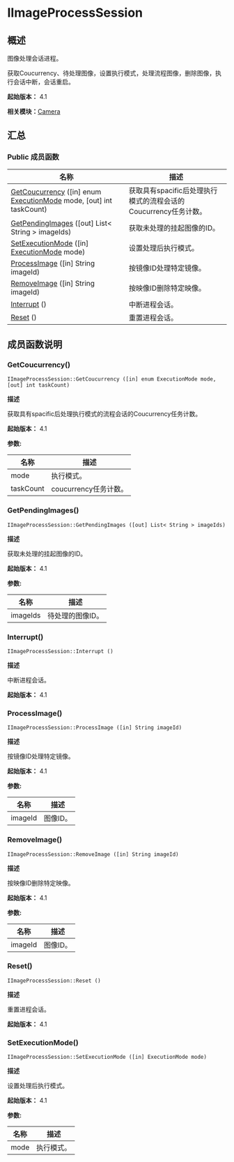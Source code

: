 # IImageProcessSession


## 概述

图像处理会话进程。

获取Coucurrency、待处理图像，设置执行模式，处理流程图像，删除图像，执行会话中断，会话重启。

**起始版本：** 4.1

**相关模块：**[Camera](_camera_v12.md)


## 汇总


### Public 成员函数

| 名称 | 描述 | 
| -------- | -------- |
| [GetCoucurrency](#getcoucurrency) ([in] enum [ExecutionMode](_camera_v12.md#executionmode) mode, [out] int taskCount) | 获取具有spacific后处理执行模式的流程会话的Coucurrency任务计数。  | 
| [GetPendingImages](#getpendingimages) ([out] List&lt; String &gt; imageIds) | 获取未处理的挂起图像的ID。  | 
| [SetExecutionMode](#setexecutionmode) ([in] [ExecutionMode](_camera_v12.md#executionmode) mode) | 设置处理后执行模式。  | 
| [ProcessImage](#processimage) ([in] String imageId) | 按镜像ID处理特定镜像。  | 
| [RemoveImage](#removeimage) ([in] String imageId) | 按映像ID删除特定映像。  | 
| [Interrupt](#interrupt) () | 中断进程会话。  | 
| [Reset](#reset) () | 重置进程会话。  | 


## 成员函数说明


### GetCoucurrency()

```
IImageProcessSession::GetCoucurrency ([in] enum ExecutionMode mode, [out] int taskCount)
```
**描述**

获取具有spacific后处理执行模式的流程会话的Coucurrency任务计数。

**起始版本：** 4.1

**参数:**

| 名称 | 描述 | 
| -------- | -------- |
| mode | 执行模式。  | 
| taskCount | coucurrency任务计数。 | 


### GetPendingImages()

```
IImageProcessSession::GetPendingImages ([out] List< String > imageIds)
```
**描述**

获取未处理的挂起图像的ID。

**起始版本：** 4.1

**参数:**

| 名称 | 描述 | 
| -------- | -------- |
| imageIds | 待处理的图像ID。 | 


### Interrupt()

```
IImageProcessSession::Interrupt ()
```
**描述**

中断进程会话。

**起始版本：** 4.1


### ProcessImage()

```
IImageProcessSession::ProcessImage ([in] String imageId)
```
**描述**

按镜像ID处理特定镜像。

**起始版本：** 4.1

**参数:**

| 名称 | 描述 | 
| -------- | -------- |
| imageId | 图像ID。 | 


### RemoveImage()

```
IImageProcessSession::RemoveImage ([in] String imageId)
```
**描述**

按映像ID删除特定映像。

**起始版本：** 4.1

**参数:**

| 名称 | 描述 | 
| -------- | -------- |
| imageId | 图像ID。 | 


### Reset()

```
IImageProcessSession::Reset ()
```
**描述**

重置进程会话。

**起始版本：** 4.1


### SetExecutionMode()

```
IImageProcessSession::SetExecutionMode ([in] ExecutionMode mode)
```
**描述**

设置处理后执行模式。

**起始版本：** 4.1

**参数:**

| 名称 | 描述 | 
| -------- | -------- |
| mode | 执行模式。 | 
